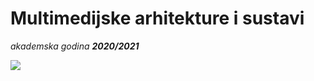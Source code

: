# Multimedijske arhitekture i sustavi
*akademska godina __2020/2021__*

[![](https://img.shields.io/badge/License-Apache%202.0-blue.svg)](https://opensource.org/licenses/Apache-2.0)

